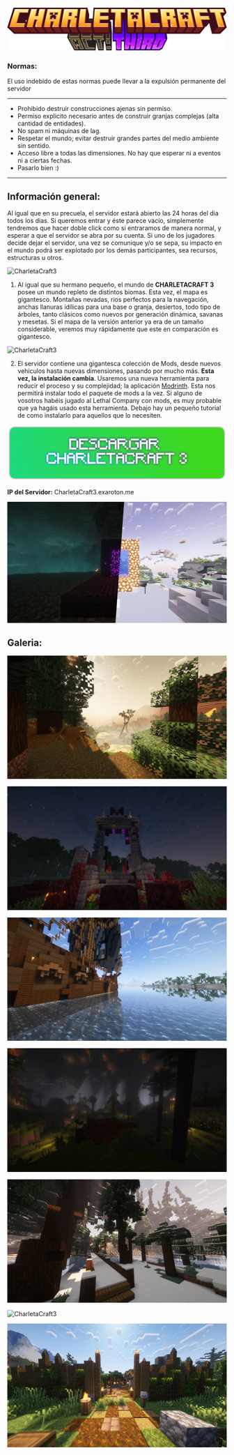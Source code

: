 ![CharletaCraft3](img/title.png)

### Normas:


<p>El uso indebido de estas normas puede llevar a la expulsión permanente del servidor</p>

---

- Prohibido destruir construcciones ajenas sin permiso.
- Permiso explicito necesario antes de construir granjas complejas (alta cantidad de entidades).
- No spam ni máquinas de lag.
- Respetar el mundo; evitar destruir grandes partes del medio ambiente sin sentido.
- Acceso libre a todas las dimensiones. No hay que esperar ni a eventos ni a ciertas fechas.
- Pasarlo bien :)
---
  
## Información general: 
Al igual que en su precuela, el servidor estará abierto las 24 horas del dia todos los dias. Si queremos entrar y éste parece vacío, simplemente tendremos que hacer doble click como si entraramos de manera normal, y esperar a que el servidor se abra por su cuenta. Si uno de los jugadores decide dejar el servidor, una vez se comunique y/o se sepa, su impacto en el mundo podrá ser explotado por los demás participantes, sea recursos, estructuras u otros.


![CharletaCraft3](img/6.png)


  1. Al igual que su hermano pequeño, el mundo de **CHARLETACRAFT 3** posee un mundo repleto de distintos biomas. Esta vez, el mapa es gigantesco. Montañas nevadas, rios perfectos para la navegación, anchas llanuras idílicas para una base o granja, desiertos, todo tipo de árboles, tanto clásicos como nuevos por generación dinámica, savanas y mesetas. Si el mapa de la versión anterior ya era de un tamaño considerable, veremos muy rápidamente que este en comparación es gigantesco. 


![CharletaCraft3](img/9.png)

  2. El servidor contiene una gigantesca colección de Mods, desde nuevos vehiculos hasta nuevas dimensiones, pasando por mucho más. **Esta vez, la instalación cambia**. Usaremos una nueva herramienta para reducir el proceso y su complejidad; la aplicación [Modrinth](https://modrinth.com/app). Esta nos permitirá instalar todo el paquete de mods a la vez. Si alguno de vosotros habéis jugado al Lethal Company con mods, es muy probable que ya hagáis usado esta herramienta. Debajo hay un pequeño tutorial de como instalarlo para aquellos que lo necesiten.


<p align="center">
  <a href="https://drive.google.com/file/d/1i7YpA6-gHCoU3ba1kJpojTmhBP1YbzKS/view?usp=sharing">
    <img width="512" height="128" src="img/boton.png">
  </a>
</p>

**IP del Servidor:** CharletaCraft3.exaroton.me

![CharletaCraft3](img/10.png)

  

## Galeria: 
![CharletaCraft3](img/1.png)

![CharletaCraft3](img/2.png)

![CharletaCraft3](img/3.png)

![CharletaCraft3](img/4.png)

![CharletaCraft3](img/5.png)

![CharletaCraft3](img/7.png)

![CharletaCraft3](img/8.png)
